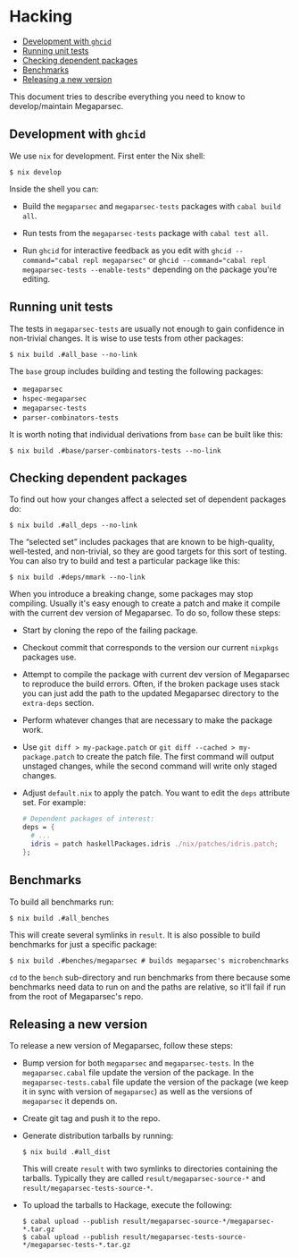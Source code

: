 # Hacking

* [Development with `ghcid`](#development-with-ghcid)
* [Running unit tests](#running-unit-tests)
* [Checking dependent packages](#checking-dependent-packages)
* [Benchmarks](#benchmarks)
* [Releasing a new version](#releasing-a-new-version)

This document tries to describe everything you need to know to
develop/maintain Megaparsec.

## Development with `ghcid`

We use `nix` for development. First enter the Nix shell:

```console
$ nix develop
```

Inside the shell you can:

* Build the `megaparsec` and `megaparsec-tests` packages with `cabal build
  all`.

* Run tests from the `megaparsec-tests` package with `cabal test all`.

* Run `ghcid` for interactive feedback as you edit with `ghcid
  --command="cabal repl megaparsec"` or `ghcid --command="cabal repl
  megaparsec-tests --enable-tests"` depending on the package you're editing.

## Running unit tests

The tests in `megaparsec-tests` are usually not enough to gain confidence in
non-trivial changes. It is wise to use tests from other packages:

```console
$ nix build .#all_base --no-link
```

The `base` group includes building and testing the following packages:

* `megaparsec`
* `hspec-megaparsec`
* `megaparsec-tests`
* `parser-combinators-tests`

It is worth noting that individual derivations from `base` can be built like
this:

```console
$ nix build .#base/parser-combinators-tests --no-link
```

## Checking dependent packages

To find out how your changes affect a selected set of dependent packages do:

```console
$ nix build .#all_deps --no-link
```

The “selected set” includes packages that are known to be high-quality,
well-tested, and non-trivial, so they are good targets for this sort of
testing. You can also try to build and test a particular package like this:

```console
$ nix build .#deps/mmark --no-link
```

When you introduce a breaking change, some packages may stop compiling.
Usually it's easy enough to create a patch and make it compile with the
current dev version of Megaparsec. To do so, follow these steps:

* Start by cloning the repo of the failing package.

* Checkout commit that corresponds to the version our current `nixpkgs`
  packages use.

* Attempt to compile the package with current dev version of Megaparsec to
  reproduce the build errors. Often, if the broken package uses stack you
  can just add the path to the updated Megaparsec directory to the
  `extra-deps` section.

* Perform whatever changes that are necessary to make the package work.

* Use `git diff > my-package.patch` or `git diff --cached >
  my-package.patch` to create the patch file. The first command will output
  unstaged changes, while the second command will write only staged changes.

* Adjust `default.nix` to apply the patch. You want to edit the `deps`
  attribute set. For example:

  ```nix
  # Dependent packages of interest:
  deps = {
    # ...
    idris = patch haskellPackages.idris ./nix/patches/idris.patch;
  };
  ```

## Benchmarks

To build all benchmarks run:

```console
$ nix build .#all_benches
```

This will create several symlinks in `result`. It is also possible to build
benchmarks for just a specific package:

```console
$ nix build .#benches/megaparsec # builds megaparsec's microbenchmarks
```

`cd` to the `bench` sub-directory and run benchmarks from there because some
benchmarks need data to run on and the paths are relative, so it'll fail if
run from the root of Megaparsec's repo.

## Releasing a new version

To release a new version of Megaparsec, follow these steps:

* Bump version for both `megaparsec` and `megaparsec-tests`. In the
  `megaparsec.cabal` file update the version of the package. In the
  `megaparsec-tests.cabal` file update the version of the package (we keep
  it in sync with version of `megaparsec`) as well as the versions of
  `megaparsec` it depends on.

* Create git tag and push it to the repo.

* Generate distribution tarballs by running:

  ```console
  $ nix build .#all_dist
  ```

  This will create `result` with two symlinks to directories containing the
  tarballs. Typically they are called `result/megaparsec-source-*` and
  `result/megaparsec-tests-source-*`.

* To upload the tarballs to Hackage, execute the following:

  ```console
  $ cabal upload --publish result/megaparsec-source-*/megaparsec-*.tar.gz
  $ cabal upload --publish result/megaparsec-tests-source-*/megaparsec-tests-*.tar.gz
  ```
